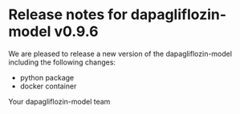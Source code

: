 # Release notes for dapagliflozin-model v0.9.6

We are pleased to release a new version of the dapagliflozin-model including the 
following changes:

- python package
- docker container

Your dapagliflozin-model team
